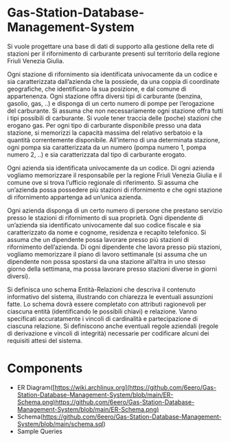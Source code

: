 # Gas-Station-Database-Management-System
Si vuole progettare una base di dati di supporto alla gestione della rete di stazioni per il rifornimento di carburante presenti sul territorio della regione Friuli Venezia Giulia.

Ogni stazione di rifornimento sia identificata univocamente da un codice e sia caratterizzata dall’azienda che la possiede, da una coppia di coordinate geografiche, che identificano la sua posizione, e dal comune di appartenenza. Ogni stazione offra diversi tipi di carburante (benzina, gasolio, gas, ..) e disponga di un certo numero di pompe per l’erogazione del carburante. Si assuma che non necessariamente ogni stazione offra tutti i tipi possibili di carburante. Si vuole tener traccia delle (poche) stazioni che erogano gas. 
Per ogni tipo di carburante disponibile presso una data stazione, si memorizzi la capacità massima del relativo serbatoio e la quantità correntemente disponibile. All’interno di una determinata stazione, ogni pompa sia caratterizzata da un numero (pompa numero 1, pompa numero 2, ..) e sia caratterizzata dal tipo di carburante erogato. 

Ogni azienda sia identificata univocamente da un codice. Di ogni azienda vogliamo memorizzare il responsabile per la regione Friuli Venezia Giulia e il comune ove si trova l’ufficio regionale di riferimento. Si assuma che un’azienda possa possedere più stazioni di rifornimento e che ogni stazione di rifornimento appartenga ad un’unica azienda. 

Ogni azienda disponga di un certo numero di persone che prestano servizio presso le stazioni di rifornimento di sua proprietà. Ogni dipendente di un’azienda sia identificato univocamente dal suo codice fiscale e sia caratterizzato da nome e cognome, residenza e recapito telefonico. Si assuma che un dipendente possa lavorare presso più stazioni di rifornimento dell’azienda. Di ogni dipendente che lavora presso più stazioni, vogliamo memorizzare il piano di lavoro settimanale (si assuma che un dipendente non possa spostarsi da una stazione all’altra in uno stesso giorno della settimana, ma possa lavorare presso stazioni diverse in giorni diversi).

Si definisca uno schema Entità-Relazioni che descriva il contenuto informativo del sistema, illustrando con chiarezza le eventuali assunzioni fatte. Lo schema dovrà essere completato con attributi ragionevoli per ciascuna entità (identificando le possibili chiavi) e relazione. Vanno specificati accuratamente i vincoli di cardinalità e partecipazione di ciascuna relazione. Si definiscono anche eventuali regole aziendali (regole di derivazione e vincoli di integrità) necessarie per codificare alcuni dei requisiti attesi del sistema.


# Components
- ER Diagram([https://wiki.archlinux.org](https://github.com/6eero/Gas-Station-Database-Management-System/blob/main/ER-Schema.png)https://github.com/6eero/Gas-Station-Database-Management-System/blob/main/ER-Schema.png)
- Schema(https://github.com/6eero/Gas-Station-Database-Management-System/blob/main/schema.sql)
- Sample Queries
